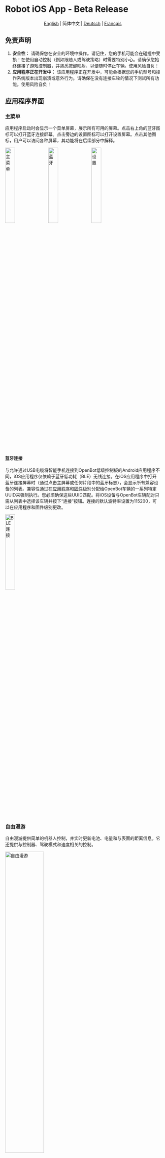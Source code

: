 # Robot iOS App - Beta Release

<p align="center">
  <a href="README.md">English</a> |
  <span>简体中文</span> |
  <a href="README.de-DE.md">Deutsch</a> |
  <a href="README.fr-FR.md">Français</a>
</p>

## 免责声明

1. **安全性：** 请确保您在安全的环境中操作。请记住，您的手机可能会在碰撞中受损！在使用自动控制（例如跟随人或驾驶策略）时需要特别小心。请确保您始终连接了游戏控制器，并熟悉按键映射，以便随时停止车辆。使用风险自负！
2. **应用程序正在开发中：** 该应用程序正在开发中，可能会根据您的手机型号和操作系统版本出现崩溃或意外行为。请确保在没有连接车轮的情况下测试所有功能。使用风险自负！

## 应用程序界面

### 主菜单

应用程序启动时会显示一个菜单屏幕，展示所有可用的屏幕。点击右上角的蓝牙图标可以打开蓝牙连接屏幕。点击旁边的设置图标可以打开设置屏幕。点击其他图标，用户可以访问各种屏幕，其功能将在后续部分中解释。

<p align="left">
<img style="padding-right: 2%;" src="../../docs/images/ios_main_screen.jpg" alt="主菜单" width="25%"/>
<img style="padding-right: 2%;" src="../../docs/images/ios_bluetooth_screen.jpg" alt="蓝牙" width="25%"/>
<img style="padding-right: 2%;" src="../../docs/images/ios_settings_screen.jpg" alt="设置" width="25%"/>
</p>

#### 蓝牙连接

与允许通过USB电缆将智能手机连接到OpenBot低级控制板的Android应用程序不同，iOS应用程序仅依赖于蓝牙低功耗（BLE）无线连接。在iOS应用程序中打开蓝牙连接屏幕时（通过点击主屏幕或任何片段中的蓝牙标志），会显示所有兼容设备的列表。兼容性通过在[应用程序](https://github.com/3dwesupport/OpenBot/blob/090dcb28206195a7ee45a13b8ded968a8d365abe/ios/OpenBot/OpenBot/Utils/Constants.swift#L57)和[固件](https://github.com/3dwesupport/OpenBot/blob/090dcb28206195a7ee45a13b8ded968a8d365abe/firmware/openbot_nano/openbot_nano.ino#L115)级别分配给OpenBot车辆的一系列特定UUID来强制执行。您必须确保这些UUID匹配。将iOS设备与OpenBot车辆配对只需从列表中选择该车辆并按下“连接”按钮。连接的默认波特率设置为115200，可以在应用程序和固件级别更改。

<p align="left">
<img src="../../docs/images/ios_ble.gif" alt="BLE连接" width="25%" />
</p>

### 自由漫游

自由漫游提供简单的机器人控制，并实时更新电池、电量和与表面的距离信息。它还提供与控制器、驾驶模式和速度相关的控制。

<p align="left">
<img src="../../docs/images/ios_free_roam_screen.jpg" alt="自由漫游" width="50%" />
</p>

- **电池：** 电池图标显示连接机器人的实时电池电量。

- **驾驶模式：** 视图上显示三种驾驶模式：

    - D -> 驾驶，当机器人向前行驶时

    - N -> 空档，当机器人静止时

    - R -> 倒车，当机器人向后移动时

- **速度：** 速度计显示机器人的实时速度。

- **声纳：** 声纳视图显示机器人与迎面物体的距离（以厘米为单位）。

- **蓝牙：** 显示与微控制器的蓝牙连接状态。点击图标，用户还可以跳转到蓝牙屏幕查看/修改连接。

#### 控制

第一个按钮用于选择**控制模式**。有两种不同的控制模式：

- **游戏手柄：** 应用程序接收来自连接的蓝牙控制器的控制。
- **手机（即将推出）：** 机器人可以通过安装了控制器应用程序的另一部智能手机或通过连接到同一网络的计算机上运行的Python脚本进行控制。

第二个按钮用于选择**驾驶模式**。使用游戏控制器（例如PS4）时，有三种不同的驾驶模式：

- **游戏：** 使用右肩和左肩触发器（R2，L2）进行前进和倒车油门，并使用任意一个摇杆进行转向。此模式模仿赛车视频游戏的控制模式。
- **摇杆：** 使用任意一个摇杆控制机器人。
- **双摇杆：** 使用左摇杆和右摇杆分别控制汽车的左侧和右侧。这是原始的差速转向。

第三个按钮用于选择**速度模式**。有三种不同的速度模式：

- **慢速：** 应用于电机的电压限制为输入电压的50%（约6V）。
- **正常：** 应用于电机的电压限制为输入电压的75%（约9V）。
- **快速：** 没有限制。全油门时将对电机应用全输入电压（约12V）。*这是运行神经网络的默认设置。*

以更高的速度运行会减少电机的使用寿命，但更有趣。发送到机器人的控制显示在右侧。使用游戏控制器时，可以通过按下右摇杆（R3）增加速度模式，通过按下左摇杆（L3）减少速度模式。

### 数据收集

用于收集数据集的简单UI。

<p align="left">

<img src="../../docs/images/ios_data_collection_screen.jpg" alt="数据收集" width="50%" />

</p>

- **预览分辨率：** 用于切换相机预览的分辨率。有3种设置：

    - ***高*** (1920x1080p)

    - ***中*** (1280x720p)

    - ***低*** (640x360)

- **模型分辨率：** 用于切换保存用于训练不同模型的图像分辨率。

- **记录收集的数据：** 数据收集过程可以从屏幕或远程控制，例如通过蓝牙控制器进行控制。使用蓝牙控制器时，您可以：

    - 按下**A按钮**以**开始**数据收集过程

    - 再次按下**A按钮**以**停止**数据收集并将收集的数据保存到.zip文件中

    - 或者按下**R1按钮**以**停止**数据收集**而不保存**收集的数据（例如由于意外碰撞环境）

    - 请记住使用控制器映射片段以确保您使用的是正确的按钮。

- **车辆状态：** **电池**字段显示微控制器通过分压器测量的电池电压。**速度（左，右）**字段报告（前）轮的左侧和右侧速度（以rpm为单位）。它由微控制器通过光学车轮速度传感器测量。**声纳**字段显示汽车前方的空闲空间（以厘米为单位）。它由微控制器通过超声波传感器测量。请注意，USB连接建立后几秒钟内您才会收到数值。

- **传感器：** 报告车辆传感器的测量值。目前，我们记录以下传感器的读数：相机、陀螺仪、加速度计、磁力计、环境光传感器和气压计。使用iOS API，我们能够获得以下传感器读数：RGB图像、角速度、线性加速度、重力、磁场强度、光强度、大气压力、纬度、经度、高度、方位和速度。除了手机传感器外，我们还记录通过串行链接传输的车身传感器读数（车轮里程计、障碍物距离和电池电压）。如果存在连接的控制器，我们还记录并时间戳控制信号。最后，我们集成了几种用于跟随人和自主导航的神经网络。

### 控制器映射

用于检查连接的蓝牙控制器的按钮和摇杆映射的简单UI。

<p align="left">
<img src="../../docs/images/ios_controller_mapping.jpg" alt="控制器映射" width="30%" />
</p>

### 机器人信息

用于获取机器人信息和测试基本功能的简单UI。固件中配置的**机器人类型**以文本和动画形式显示。**传感器**、**车轮里程计**和**LED**部分的复选标记显示连接的机器人支持哪些功能。**读数**部分提供最重要的传感器测量值。在**发送命令**部分，用户可以通过按下相应的按钮发送基本电机命令，并通过滑块控制前后LED。

<p align="left">
<img src="../../docs/images/ios_screen_robot_info.gif" alt="机器人信息" width="50%" />
</p>

### 自动驾驶

用于运行自动驾驶模型的简单UI。

<p align="left">

<img src="../../docs/images/ios_autopilot_screen.jpg" alt="自动驾驶" width="50%" />

</p>

### 物体跟踪

用于跟踪80种不同类别物体的简单UI。有关物体跟踪的不同AI模型和性能基准的简短描述可以在[模型管理](#model-management)中找到。

<p align="left">
<img src="../../docs/images/ios_object_tracking_screen.jpg" alt="物体跟踪" width="50%" />
</p>

### 模型管理

所有模型都经过量化以提高嵌入式设备上的性能。请注意，具有较大输入分辨率的模型可能尽管mAP较低，但对较小物体更好。

<p align="left">
<img src="../../docs/images/ios_screen_model_management.gif" alt="模型管理" width="25%" />
</p>

## 代码结构

[TensorFlow Lite 物体检测 iOS 示例](https://github.com/tensorflow/examples/tree/master/lite/examples/object_detection/ios)被用作集成TFLite模型和获取相机视频流的起点。[tflite](OpenBot/tflite)文件夹包含[自动驾驶](OpenBot/tflite/Autopilot.swift)和[检测器](OpenBot/tflite/Detector.swift)网络的模型定义。

## 下一步（可选）

训练您自己的[驾驶策略](../../policy/README.md)